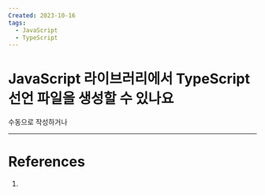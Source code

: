 ```yaml
---
Created: 2023-10-16
tags:
  - JavaScript
  - TypeScript
---
```

# JavaScript 라이브러리에서 TypeScript 선언 파일을 생성할 수 있나요
수동으로 작성하거나 


---
# References
1. 